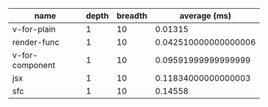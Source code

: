 | name            | depth | breadth | average (ms)         |
| --------------- | ----- | ------- | -------------------- |
| v-for-plain     | 1     | 10      | 0.01315              |
| render-func     | 1     | 10      | 0.042510000000000006 |
| v-for-component | 1     | 10      | 0.09591999999999999  |
| jsx             | 1     | 10      | 0.11834000000000003  |
| sfc             | 1     | 10      | 0.14558              |